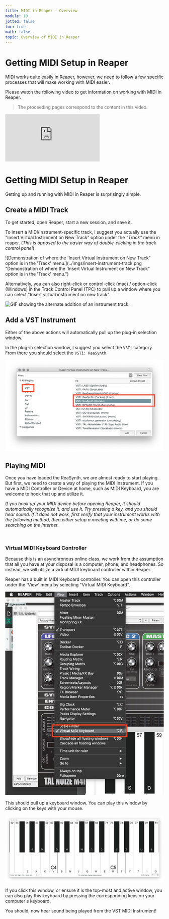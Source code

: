 ```yaml
---
title: MIDI in Reaper - Overview
module: 10
jotted: false
toc: true
math: false
topic: Overview of MIDI in Reaper
---
```




# Getting MIDI Setup in Reaper

MIDI works quite easily in Reaper, however, we need to follow a few specific processes that will make working with MIDI easier.

Please watch the following video to get information on working with MIDI in Reaper.

> The proceeding pages correspond to the content in this video.

<div class="embed-responsive embed-responsive-16by9"><iframe class="embed-responsive-item" src="https://www.youtube.com/embed/bbdU7H_KDNk" frameborder="0" allow="accelerometer; autoplay; encrypted-media; gyroscope; picture-in-picture" allowfullscreen></iframe></div>

# Getting MIDI Setup in Reaper

Getting up and running with MIDI in Reaper is surprisingly simple.

## Create a MIDI Track

To get started, open Reaper, start a new session, and save it.

To insert a MIDI/Instrument-specific track, I suggest you actually use the "Insert Virtual Instrument on New Track" option under the _"Track"_ menu in reaper. (_This is opposed to the easier way of double-clicking in the track control panel_)

![Demonstration of where the 'Insert Virtual Instrument on New Track" option is in the 'Track' menu.](../imgs/insert-instrument-track.png "Demonstration of where the 'Insert Virtual Instrument on New Track" option is in the 'Track' menu.")

Alternatively, you can also right-click or control-click (mac) / option-click (Windows) in the Track Control Panel (TPC) to pull up a window where you can select "Insert virtual instrument on new track".

![GIF showing the alternate addition of an instrument track.](../imgs/add-instrument-track.gif "GIF showing the alternate addition of an instrument track.")

## Add a VST Instrument

Either of the above actions will automatically pull up the plug-in selection window.

In the plug-in selection window, I suggest you select the `VSTi` category. From there you should select the `VSTi: ReaSynth`.

!['Insert Virtual Instrument on New Track...' selection window with ReaSynth selected.](../imgs/reasynth-selection.png "'Insert Virtual Instrument on New Track...' selection window with ReaSynth selected.")

## Playing MIDI

Once you have loaded the ReaSynth, we are almost ready to start playing. But first, we need to create a way of playing the MIDI Instrument. If you have a MIDI Controller or Device at home, such as MIDI Keyboard, you are welcome to hook that up and utilize it.

_If you hook up your MIDI device before opening Reaper, it should automatically recognize it, and use it. Try pressing a key, and you should hear sound. If it does not work, first verify that your instrument works with the following method, then either setup a meeting with me, or do some searching on the Internet._

<br />

### Virtual MIDI Keyboard Controller

Because this is an asynchronous online class, we work from the assumption that all you have at your disposal is a computer, phone, and headphones. So instead, we will utilize a virtual MIDI keyboard controller within Reaper.

Reaper has a built in MIDI Keyboard controller. You can open this controller under the 'View' menu by selecting "Virtual MIDI Keyboard".

![Example of opening the 'Virtual MIDI Keyboard in Reaper.](../imgs/open-virtual-keyboard.png "Example of opening the 'Virtual MIDI Keyboard in Reaper.")

This should pull up a keyboard window. You can play this window by clicking on the keys with your mouse.

![Example of the virtual MIDI keyboard controller in Reaper.](../imgs/virtual-kb.png "Example of the virtual MIDI keyboard controller in Reaper.")

If you click this window, or ensure it is the top-most and active window, you can also play this keyboard by pressing the corresponding keys on your computer's keyboard.

You should, now hear sound being played from the VST MIDI Instrument!
